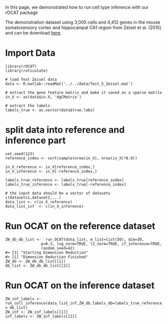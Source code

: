 In this page, we demonstrated how to run cell type inference with our
rOCAT package

The demonstration dataset using 3,005 cells and 4,412 genes in the mouse
somatosensory cortex and hippocampal CA1 region from Zeisel et
al. (2015) and can be download
[here](https://github.com/bowang-lab/OCAT/blob/master/vignettes/Clustering/Test_5_Zeisel.mat).

# Import Data

    library(rOCAT)
    library(reticulate)

    # load Test Zeisel data
    data <- R.matlab::readMat('../../data/Test_5_Zeisel.mat')

    # extract the gene feature matrix and make it saved as a sparse matrix
    in_X <- as(data$in.X, 'dgCMatrix')

    # extract the labels
    labels_true <- as.vector(data$true.labs)

# split data into reference and inference part

    set.seed(123)
    reference_index <- sort(sample(nrow(in_X), nrow(in_X)*0.9))
         
    in_X_reference <- in_X[reference_index,]
    in_X_inference <- in_X[-reference_index,]

    labels_true_reference <- labels_true[reference_index]
    labels_true_inference <- labels_true[-reference_index]

    # the input data should be a vector of datasets c(datasets1,dataset2,...)
    data_list <- c(in_X_reference)
    data_list_inf  <- c(in_X_inference)

# Run OCAT on the reference dataset

    ZW_db_db_list <-  run_OCAT(data_list, m_list=list(50), dim=30, 
                    p=0.3, log_norm=TRUE, l2_norm=TRUE, if_inference=TRUE, 
                    random_seed=42)
    #> [1] "Starting Dimension Reduction"
    #> [1] "Dimension Reduction Finished"
    ZW_db <- ZW_db_db_list[[1]]
    db_list <- ZW_db_db_list[[2]]

# Run OCAT on the inference dataset

    ZW_inf_labels <- run_cell_inference(data_list_inf,ZW_db,labels_db=labels_true_reference,db_list = db_list)
    ZW_inf <- ZW_inf_labels[[1]]
    inf_labels <- ZW_inf_labels[[2]]
